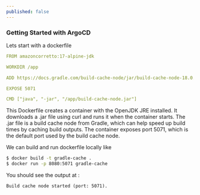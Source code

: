 ```yaml
---
published: false
---
```


### Getting Started with ArgoCD

Lets start with a dockerfile

```yaml
FROM amazoncorretto:17-alpine-jdk

WORKDIR /app

ADD https://docs.gradle.com/build-cache-node/jar/build-cache-node-18.0.jar /app/build-cache-node.jar

EXPOSE 5071

CMD ["java", "-jar", "/app/build-cache-node.jar"]
```

This Dockerfile creates a container with the OpenJDK JRE installed. It downloads a .jar file using curl and runs it when the container starts. The .jar file is a build cache node from Gradle, which can help speed up build times by caching build outputs. The container exposes port 5071, which is the default port used by the build cache node.

We can build and run dockerfile locally like

```bash
$ docker build -t gradle-cache .
$ docker run -p 8080:5071 gradle-cache
```

You should see the output at : 

```
Build cache node started (port: 5071).
```